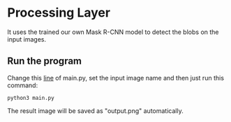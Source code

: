 # Processing Layer

It uses the trained our own Mask R-CNN model to detect the blobs on the input images.

## Run the program
Change this [line](https://github.com/ahmetozlu/tensorflow_blob_analysis/blob/main/processing_layer/main.py#L12) of main.py, set the input image name and then just run this command: 
    
    python3 main.py
    
The result image will be saved as "output.png" automatically.
